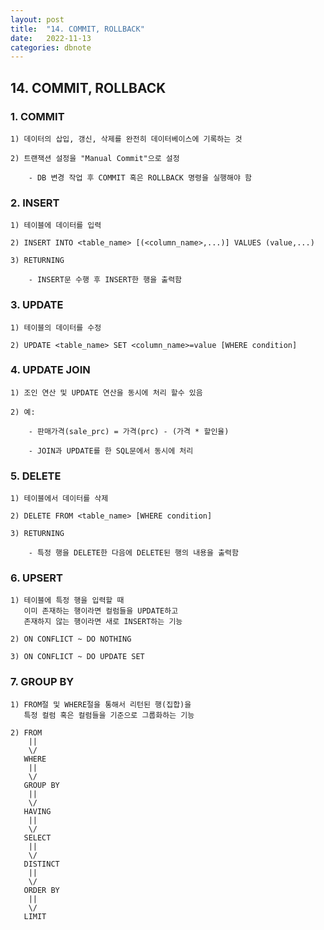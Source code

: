 ```yaml
---
layout: post
title:  "14. COMMIT, ROLLBACK"
date:   2022-11-13
categories: dbnote
---
```


## 14. COMMIT, ROLLBACK

### 1. COMMIT

    1) 데이터의 삽입, 갱신, 삭제를 완전히 데이터베이스에 기록하는 것

    2) 트랜잭션 설정을 "Manual Commit"으로 설정

        - DB 변경 작업 후 COMMIT 혹은 ROLLBACK 명령을 실행해야 함 

### 2. INSERT
    
    1) 테이블에 데이터를 입력
    
    2) INSERT INTO <table_name> [(<column_name>,...)] VALUES (value,...)
    
    3) RETURNING
    
        - INSERT문 수행 후 INSERT한 행을 출력함 

### 3. UPDATE 
    
    1) 테이블의 데이터를 수정
    
    2) UPDATE <table_name> SET <column_name>=value [WHERE condition]

### 4. UPDATE JOIN 
    
    1) 조인 연산 및 UPDATE 연산을 동시에 처리 할수 있음 
    
    2) 예:
    
        - 판매가격(sale_prc) = 가격(prc) - (가격 * 할인율)
    
        - JOIN과 UPDATE를 한 SQL문에서 동시에 처리

### 5. DELETE 
    
    1) 테이블에서 데이터를 삭제
    
    2) DELETE FROM <table_name> [WHERE condition]
    
    3) RETURNING
    
        - 특정 행을 DELETE한 다음에 DELETE된 행의 내용을 출력함 

### 6. UPSERT
    
    1) 테이블에 특정 행을 입력할 때
       이미 존재하는 행이라면 컬럼들을 UPDATE하고 
       존재하지 않는 행이라면 새로 INSERT하는 기능
    
    2) ON CONFLICT ~ DO NOTHING

    3) ON CONFLICT ~ DO UPDATE SET     

### 7. GROUP BY 
    
    1) FROM절 및 WHERE절을 통해서 리턴된 행(집합)을 
       특정 컬럼 혹은 컬럼들을 기준으로 그룹화하는 기능
    
    2) FROM 
        ||
        \/
       WHERE
        ||   
        \/
       GROUP BY 
        ||
        \/ 
       HAVING
        ||
        \/
       SELECT
        ||
        \/
       DISTINCT
        ||
        \/  
       ORDER BY 
        ||
        \/
       LIMIT  
        

